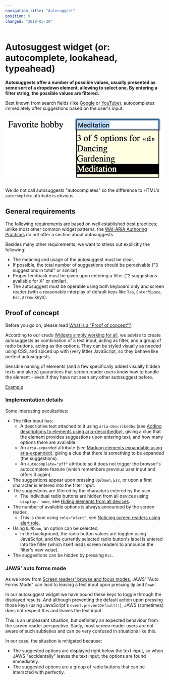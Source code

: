 ```yaml
---
navigation_title: "Autosuggest"
position: 9
changed: "2018-05-30"
---
```


# Autosuggest widget (or: autocomplete, lookahead, typeahead)

**Autosuggests offer a number of possible values, usually presented as some sort of a dropdown element, allowing to select one. By entering a filter string, the possible values are filtered.**

Best known from search fields (like [Google](https://www.google.com) or [YouTube](https://www.youtube.com)), autocompletes immediately offer suggestions based on the user's input.

![Autosuggest](_media/autosuggest.png)

We do not call autosuggests "autocompletes" so the difference to HTML's `autocomplete` attribute is obvious.

## General requirements

The following requirements are based on well established best practices; unlike most other common widget patterns, the [WAI-ARIA Authoring Practices](https://www.w3.org/TR/wai-aria-practices/) do not offer a section about autosuggests.

Besides many other requirements, we want to stress out explicitly the following:

- The meaning and usage of the autosuggest must be clear.
- If possible, the total number of suggestions should be perceivable ("3 suggestions in total" or similar).
- Proper feedback must be given upon entering a filter ("2 suggestions available for X" or similar).
- The autosuggest must be operable using both keyboard only and screen reader (with a reasonable interplay of default keys like `Tab`, `Enter`/`Space`, `Esc`, `Arrow` keys).

## Proof of concept

Before you go on, please read [What is a "Proof of concept"?](/examples/widgets/proof-of-concept).

According to our credo [Widgets simply working for all](/knowledge/semantics/widgets), we advise to create autosuggests as combination of a text input, acting as filter, and a group of radio buttons, acting as the options. They can be styled visually as needed using CSS, and spiced up with (very little) JavaScript, so they behave like perfect autosuggests.

Sensible naming of elements (and a few specifically added visually hidden texts and alerts) guarantees that screen reader users know how to handle the element - even if they have not seen any other autosuggest before.

[Example](_examples/autosuggest-with-radio-buttons)

### Implementation details

Some interesting peculiarities:

- The filter input has:
    - A descriptive text attached to it using `aria-describedby` (see [Adding descriptions to elements using aria-describedby](/examples/sensible-aria-usage/describedby)), giving a clue that the element provides suggestions upon entering text, and how many options there are available.
    - An `aria-expanded` attribute (see [Marking elements expandable using aria-expanded](/examples/sensible-aria-usage/expanded)), giving a clue that there is something to be expanded (the suggestions).
    - An `autocomplete="off"` attribute so it does not trigger the browser's autocomplete feature (which remembers previous user input and offers it again).
- The suggestions appear upon pressing `Up`/`Down`, `Esc`, or upon a first character is entered into the filter input.
- The suggestions are filtered by the characters entered by the user.
    - The individual radio buttons are hidden from all devices using `display: none`, see [Hiding elements from all devices](/examples/hiding-elements/from-all-devices).
- The number of available options is always announced by the screen reader.
    - This is done using `role="alert"`, see [Noticing screen readers using alert role](/examples/sensible-aria-usage/alert).
- Using `Up`/`Down`, an option can be selected.
    - In the background, the radio button values are toggled using JavaScript, and the currently selected radio button's label is entered into the filter (which itself leads screen readers to announce the filter's new value).
- The suggestions can be hidden by pressing `Esc`.

### JAWS' auto forms mode

As we know from [Screen readers' browse and focus modes](/knowledge/desktop-screen-readers/browse-focus-modes), JAWS' "Auto Forms Mode" can lead to leaving a text input upon pressing `Up` and `Down`.

In our autosuggest widget we have bound these keys to toggle through the displayed results. And although preventing the default action upon pressing those keys (using JavaScript's `event.preventDefault()`), JAWS (sometimes) does not respect this and leaves the text input.

This is an unpleasant situation, but definitely an expected behaviour from the screen reader perspective. Sadly, most screen reader users are not aware of such subtleties and can be very confused in situations like this.

In our case, the situation is mitigated because:

- The suggested options are displayed right below the text input, so when JAWS "accidentally" leaves the text input, the options are found immediately.
- The suggested options are a group of radio buttons that can be interacted with perfectly.